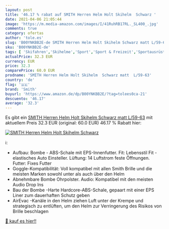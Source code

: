 ```yaml
---
layout: post
title: '46.17 % rabat auf SMITH Herren Helm Holt Skihelm  Schwarz '
date: 2021-04-06 21:05:44
image: 'https://m.media-amazon.com/images/I/41RuhRB17RL._SL400_.jpg'
comments: true
category: ofertas
author: 'tole.es'
slug: 'B00YNKBB2E-de SMITH Herren Helm Holt Skihelm Schwarz matt L/59-63'
sku: 'B00YNKBB2E-de'
tags: [ 'Skifahren','Skihelme','Sport','Sport & Freizeit','Sportausrüstung & -bekleidung','Wintersport','smith', ]
actualPrice: 32.3 EUR
currency: EUR
price: 32.3
comparePrice: 60.0 EUR
prodname: 'SMITH Herren Helm Holt Skihelm  Schwarz matt  L/59-63'
country: 'de'
flag: '🇩🇪'
brand: 'Smith'
buyurl: 'https://www.amazon.de/dp/B00YNKBB2E/?tag=tolees0ca-21'
descuento: '46.17'
average: '32.3'
---
```


Es gibt ein [SMITH Herren Helm Holt Skihelm  Schwarz matt  L/59-63](https://www.amazon.de/dp/B00YNKBB2E/?tag=tolees0ca-21) mit aktuellem Preis 32.3 EUR (original: 60.0 EUR) 46.17 % Rabatt hier:

[![SMITH Herren Helm Holt Skihelm  Schwarz ](https://m.media-amazon.com/images/I/41RuhRB17RL._SL400_.jpg)](https://www.amazon.de/dp/B00YNKBB2E/?tag=tolees0ca-21)

ℹ️:

- Aufbau: Bombe - ABS-Schale mit EPS-Innenfutter. Fit: Lebensstil Fit - elastisches Auto Einsteller. Lüftung: 14 Luftstrom feste Öffnungen. Futter: Fixes Futter
- Goggle-Kompatibilität: Voll kompatibel mit allen Smith Brille und die meisten Marken sowohl unter als auch über den Helm
- Abnehmbare Bombe Ohrpolster. Audio: Kompatibel mit den meisten Audio Drop Ins
- Bau der Bombe -Harte Hardcore-ABS-Schale, gepaart mit einer EPS Liner zum dauerhaften Schutz geben
- AirEvac -Kanäle in den Helm ziehen Luft unter der Krempe und strategisch zu entlüften, um den Helm zur Verringerung des Risikos von Brille beschlagen

[🛒 kauf es hier!!](https://www.amazon.de/dp/B00YNKBB2E/?tag=tolees0ca-21)
